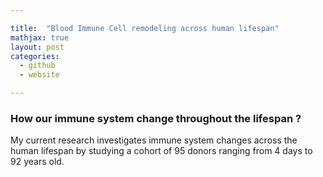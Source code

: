```yaml
---

title:  "Blood Immune Cell remodeling across human lifespan"
mathjax: true
layout: post
categories:
  - github
  - website

---
```



### How our immune system change throughout the lifespan ? 

My current research investigates immune system changes across the human lifespan by studying a cohort of
95 donors ranging from 4 days to 92 years old. 
